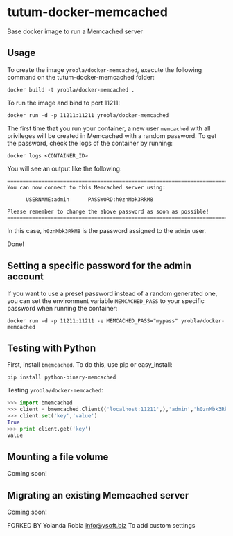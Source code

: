 tutum-docker-memcached
======================


Base docker image to run a Memcached server


Usage
-----

To create the image `yrobla/docker-memcached`, execute the following command on the tutum-docker-memcached folder:

	docker build -t yrobla/docker-memcached .

To run the image and bind to port 11211:

	docker run -d -p 11211:11211 yrobla/docker-memcached

The first time that you run your container, a new user `memcached` with all privileges 
will be created in Memcached with a random password. To get the password, check the logs
of the container by running:

	docker logs <CONTAINER_ID>

You will see an output like the following:

	========================================================================
    You can now connect to this Memcached server using:
	
          USERNAME:admin      PASSWORD:h0znMbk3RkM8
	    
	Please remember to change the above password as soon as possible!
	========================================================================

In this case, `h0znMbk3RkM8` is the password assigned to the `admin` user.

Done!


Setting a specific password for the admin account
-------------------------------------------------

If you want to use a preset password instead of a random generated one, you can
set the environment variable `MEMCACHED_PASS` to your specific password when running the container:

	docker run -d -p 11211:11211 -e MEMCACHED_PASS="mypass" yrobla/docker-memcached
	
	
Testing with Python
-------------------

First, install `bmemcached`. To do this, use pip or easy_install:

    pip install python-binary-memcached

Testing `yrobla/docker-memcached`:

```python
>>> import bmemcached
>>> client = bmemcached.Client(('localhost:11211',),'admin','h0znMbk3RkM8')
>>> client.set('key','value')
True
>>> print client.get('key')
value
```

Mounting a file volume
---------------------------------

Coming soon!


Migrating an existing Memcached server
----------------------------------

Coming soon!


FORKED BY Yolanda Robla <info@ysoft.biz>
To add custom settings
